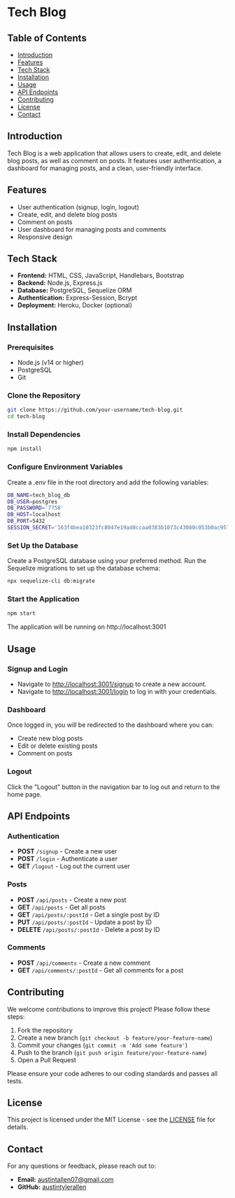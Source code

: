 # Tech Blog

## Table of Contents

- [Introduction](#introduction)
- [Features](#features)
- [Tech Stack](#tech-stack)
- [Installation](#installation)
- [Usage](#usage)
- [API Endpoints](#api-endpoints)
- [Contributing](#contributing)
- [License](#license)
- [Contact](#contact)

## Introduction

Tech Blog is a web application that allows users to create, edit, and delete blog posts, as well as comment on posts. It features user authentication, a dashboard for managing posts, and a clean, user-friendly interface.

## Features

- User authentication (signup, login, logout)
- Create, edit, and delete blog posts
- Comment on posts
- User dashboard for managing posts and comments
- Responsive design

## Tech Stack

- **Frontend:** HTML, CSS, JavaScript, Handlebars, Bootstrap
- **Backend:** Node.js, Express.js
- **Database:** PostgreSQL, Sequelize ORM
- **Authentication:** Express-Session, Bcrypt
- **Deployment:** Heroku, Docker (optional)

## Installation

### Prerequisites

- Node.js (v14 or higher)
- PostgreSQL
- Git

### Clone the Repository

```bash
git clone https://github.com/your-username/tech-blog.git
cd tech-blog
```

### Install Dependencies

```bash
npm install
```

### Configure Environment Variables

Create a .env file in the root directory and add the following variables:

```bash
DB_NAME=tech_blog_db
DB_USER=postgres
DB_PASSWORD='7758'
DB_HOST=localhost
DB_PORT=5432
SESSION_SECRET='163f4bea10323fc8047e19ad8ccaa0383b1073c43080c053b0ac957e8af02689b4410d5cc6d4984ff91411ca7ecfc84c4f9f8f9816e5bd3295d6667462039f4d'
```

### Set Up the Database

Create a PostgreSQL database using your preferred method.
Run the Sequelize migrations to set up the database schema:

```bash
npx sequelize-cli db:migrate
```

### Start the Application

```bash
npm start
```

The application will be running on http://localhost:3001

## Usage

### Signup and Login

- Navigate to [http://localhost:3001/signup](http://localhost:3001/signup) to create a new account.
- Navigate to [http://localhost:3001/login](http://localhost:3001/login) to log in with your credentials.

### Dashboard

Once logged in, you will be redirected to the dashboard where you can:

- Create new blog posts
- Edit or delete existing posts
- Comment on posts

### Logout

Click the "Logout" button in the navigation bar to log out and return to the home page.

## API Endpoints

### Authentication

- **POST** `/signup` - Create a new user
- **POST** `/login` - Authenticate a user
- **GET** `/logout` - Log out the current user

### Posts

- **POST** `/api/posts` - Create a new post
- **GET** `/api/posts` - Get all posts
- **GET** `/api/posts/:postId` - Get a single post by ID
- **PUT** `/api/posts/:postId` - Update a post by ID
- **DELETE** `/api/posts/:postId` - Delete a post by ID

### Comments

- **POST** `/api/comments` - Create a new comment
- **GET** `/api/comments/:postId` - Get all comments for a post

## Contributing

We welcome contributions to improve this project! Please follow these steps:

1. Fork the repository
2. Create a new branch (`git checkout -b feature/your-feature-name`)
3. Commit your changes (`git commit -m 'Add some feature'`)
4. Push to the branch (`git push origin feature/your-feature-name`)
5. Open a Pull Request

Please ensure your code adheres to our coding standards and passes all tests.

## License

This project is licensed under the MIT License - see the [LICENSE](LICENSE) file for details.

## Contact

For any questions or feedback, please reach out to:

- **Email:** austintallen07@gmail.com
- **GitHub:** [austintylerallen](https://github.com/austintylerallen)
